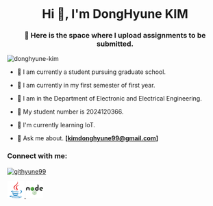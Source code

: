 <h1 align="center">Hi 👋, I'm DongHyune KIM</h1>
<h3 align="center">📝 Here is the space where I upload assignments to be submitted.</h3>

<p align="left"> <img src="https://komarev.com/ghpvc/?username=donghyune-kim&label=Profile%20views&color=0e75b6&style=flat" alt="donghyune-kim" /> </p>

- 📄 I am currently a student pursuing graduate school. 

- 📄 I am currently in my first semester of first year. 

- 📄 I am in the Department of Electronic and Electrical Engineering.

- 📄 My student number is 2024120366.

- 📄 I'm currently learning IoT.

- 💬 Ask me about.   **[kimdonghyune99@gmail.com]**

<h3 align="left">Connect with me:</h3>
<p align="left">
<a href="https://instagram.com/githyune99" target="blank"><img align="center" src="https://raw.githubusercontent.com/rahuldkjain/github-profile-readme-generator/master/src/images/icons/Social/instagram.svg" alt="githyune99" height="30" width="40" /></a>
</p>
<p align="left"> <a href="https://www.java.com " target="_blank" rel="noreferrer"> <img src="https://raw.githubusercontent.com/devicons/devicon/master/icons/java/java-original.svg " alt="java" width="40" high="40"/> </a> <a href="https://nodejs.org " target="_blank" rel="noreferrer"> <img src="https://raw.githubusercontent.com/devicons/devicon/master/icons/nodejs/nodejs-original-wordmark.svg " alt="nodejs" width="40" high="40"/> </a> </p>
